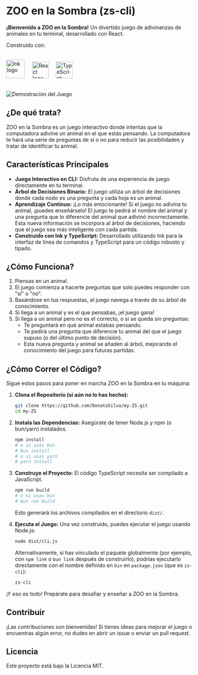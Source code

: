# ZOO en la Sombra (zs-cli)

**¡Bienvenido a ZOO en la Sombra!** Un divertido juego de adivinanzas de animales en tu terminal, desarrollado con React.

Construido con:
<br/>
<br/>

<img src="https://github.com/vadimdemedes/ink/blob/master/media/logo.png?raw=true" width="50" alt="Ink logo"/>
&nbsp;&nbsp;&nbsp;
<img src="https://upload.wikimedia.org/wikipedia/commons/a/a7/React-icon.svg" width="45" alt="React logo"/>
&nbsp;&nbsp;&nbsp;
<img src="https://upload.wikimedia.org/wikipedia/commons/4/4c/Typescript_logo_2020.svg" width="45" alt="TypeScript logo"/>

<br/>
<br/>

![Demostración del Juego](https://res.cloudinary.com/dvibg2f6y/image/upload/v1748011732/20250523-1441-35.2650210_chifn2.gif)

## ¿De qué trata?

ZOO en la Sombra es un juego interactivo donde intentas que la computadora adivine un animal en el que estás pensando. La computadora te hará una serie de preguntas de sí o no para reducir las posibilidades y tratar de identificar tu animal.

## Características Principales

- **Juego Interactivo en CLI:** Disfruta de una experiencia de juego directamente en tu terminal.
- **Árbol de Decisiones Binario:** El juego utiliza un árbol de decisiones donde cada nodo es una pregunta y cada hoja es un animal.
- **Aprendizaje Continuo:** ¡Lo más emocionante! Si el juego no adivina tu animal, ¡puedes enseñárselo! El juego te pedirá el nombre del animal y una pregunta que lo diferencie del animal que adivinó incorrectamente. Esta nueva información se incorpora al árbol de decisiones, haciendo que el juego sea más inteligente con cada partida.
- **Construido con Ink y TypeScript:** Desarrollado utilizando Ink para la interfaz de línea de comandos y TypeScript para un código robusto y tipado.

## ¿Cómo Funciona?

1.  Piensas en un animal.
2.  El juego comienza a hacerte preguntas que solo puedes responder con "sí" o "no".
3.  Basándose en tus respuestas, el juego navega a través de su árbol de conocimiento.
4.  Si llega a un animal y es el que pensabas, ¡el juego gana!
5.  Si llega a un animal pero no es el correcto, o si se queda sin preguntas:
    - Te preguntará en qué animal estabas pensando.
    - Te pedirá una pregunta que diferencie tu animal del que el juego supuso (o del último punto de decisión).
    - Esta nueva pregunta y animal se añaden al árbol, mejorando el conocimiento del juego para futuras partidas.

## ¿Cómo Correr el Código?

Sigue estos pasos para poner en marcha ZOO en la Sombra en tu máquina:

1.  **Clona el Repositorio (si aún no lo has hecho):**

    ```bash
    git clone https://github.com/DonatoSilva/my-ZS.git
    cd my-ZS
    ```

2.  **Instala las Dependencias:**
    Asegúrate de tener Node.js y npm (o bun/yarn) instalados.

    ```bash
    npm install
    # o si usas bun
    # bun install
    # o si usas yarn
    # yarn install
    ```

3.  **Construye el Proyecto:**
    El código TypeScript necesita ser compilado a JavaScript.

    ```bash
    npm run build
    # o si usas bun
    # bun run build
    ```

    Esto generará los archivos compilados en el directorio `dist/`.

4.  **Ejecuta el Juego:**
    Una vez construido, puedes ejecutar el juego usando Node.js:
    ```bash
    node dist/cli.js
    ```
    Alternativamente, si has vinculado el paquete globalmente (por ejemplo, con `npm link` o `bun link` después de construirlo), podrías ejecutarlo directamente con el nombre definido en `bin` en `package.json` (que es `zs-cli`):
    ```bash
    zs-cli
    ```

¡Y eso es todo! Prepárate para desafiar y enseñar a ZOO en la Sombra.

## Contribuir

¡Las contribuciones son bienvenidas! Si tienes ideas para mejorar el juego o encuentras algún error, no dudes en abrir un issue o enviar un pull request.

## Licencia

Este proyecto está bajo la Licencia MIT.
